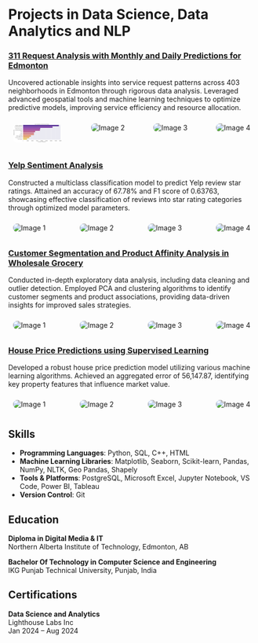 # Projects in Data Science, Data Analytics and NLP

### [311 Request Analysis with Monthly and Daily Predictions for Edmonton](https://github.com/hrmn-preet/City-of-Edmonton-311-Requests-Analysis-)
Uncovered actionable insights into service request patterns across 403 neighborhoods in Edmonton through rigorous data analysis. Leveraged advanced geospatial tools and machine learning techniques to optimize predictive models, improving service efficiency and resource allocation.

<div style="display: flex; justify-content: space-between;">
    <div style="margin: 10px;">
        <img src="https://github.com/hrmn-preet/harmanpreetkaur.github.io/blob/main/portfiolio%20images/business%20unit.png" alt="Image 1" style="width: 100px; border-radius: 8px;">
    </div>
    <div style="margin: 10px;">
        <img src="path/to/image1b.jpg" alt="Image 2" style="width: 100px; border-radius: 8px;">
    </div>
    <div style="margin: 10px;">
        <img src="path/to/image1c.jpg" alt="Image 3" style="width: 100px; border-radius: 8px;">
    </div>
    <div style="margin: 10px;">
        <img src="path/to/image1d.jpg" alt="Image 4" style="width: 100px; border-radius: 8px;">
    </div>
</div>

### [Yelp Sentiment Analysis](link_to_project_2)
Constructed a multiclass classification model to predict Yelp review star ratings. Attained an accuracy of 67.78% and F1 score of 0.63763, showcasing effective classification of reviews into star rating categories through optimized model parameters.

<div style="display: flex; justify-content: space-between;">
    <div style="margin: 10px;">
        <img src="path/to/image2a.jpg" alt="Image 1" style="width: 100px; border-radius: 8px;">
    </div>
    <div style="margin: 10px;">
        <img src="path/to/image2b.jpg" alt="Image 2" style="width: 100px; border-radius: 8px;">
    </div>
    <div style="margin: 10px;">
        <img src="path/to/image2c.jpg" alt="Image 3" style="width: 100px; border-radius: 8px;">
    </div>
    <div style="margin: 10px;">
        <img src="path/to/image2d.jpg" alt="Image 4" style="width: 100px; border-radius: 8px;">
    </div>
</div>

### [Customer Segmentation and Product Affinity Analysis in Wholesale Grocery](link_to_project_3)
Conducted in-depth exploratory data analysis, including data cleaning and outlier detection. Employed PCA and clustering algorithms to identify customer segments and product associations, providing data-driven insights for improved sales strategies.

<div style="display: flex; justify-content: space-between;">
    <div style="margin: 10px;">
        <img src="path/to/image3a.jpg" alt="Image 1" style="width: 100px; border-radius: 8px;">
    </div>
    <div style="margin: 10px;">
        <img src="path/to/image3b.jpg" alt="Image 2" style="width: 100px; border-radius: 8px;">
    </div>
    <div style="margin: 10px;">
        <img src="path/to/image3c.jpg" alt="Image 3" style="width: 100px; border-radius: 8px;">
    </div>
    <div style="margin: 10px;">
        <img src="path/to/image3d.jpg" alt="Image 4" style="width: 100px; border-radius: 8px;">
    </div>
</div>

### [House Price Predictions using Supervised Learning](link_to_project_4)
Developed a robust house price prediction model utilizing various machine learning algorithms. Achieved an aggregated error of 56,147.87, identifying key property features that influence market value.

<div style="display: flex; justify-content: space-between;">
    <div style="margin: 10px;">
        <img src="path/to/image4a.jpg" alt="Image 1" style="width: 100px; border-radius: 8px;">
    </div>
    <div style="margin: 10px;">
        <img src="path/to/image4b.jpg" alt="Image 2" style="width: 100px; border-radius: 8px;">
    </div>
    <div style="margin: 10px;">
        <img src="path/to/image4c.jpg" alt="Image 3" style="width: 100px; border-radius: 8px;">
    </div>
    <div style="margin: 10px;">
        <img src="path/to/image4d.jpg" alt="Image 4" style="width: 100px; border-radius: 8px;">
    </div>
</div>

## Skills

- **Programming Languages**: Python, SQL, C++, HTML
- **Machine Learning Libraries**: Matplotlib, Seaborn, Scikit-learn, Pandas, NumPy, NLTK, Geo Pandas, Shapely
- **Tools & Platforms**: PostgreSQL, Microsoft Excel, Jupyter Notebook, VS Code, Power BI, Tableau
- **Version Control**: Git

## Education

**Diploma in Digital Media & IT**  
Northern Alberta Institute of Technology, Edmonton, AB

**Bachelor Of Technology in Computer Science and Engineering**  
IKG Punjab Technical University, Punjab, India

## Certifications

**Data Science and Analytics**  
Lighthouse Labs Inc  
Jan 2024 – Aug 2024
